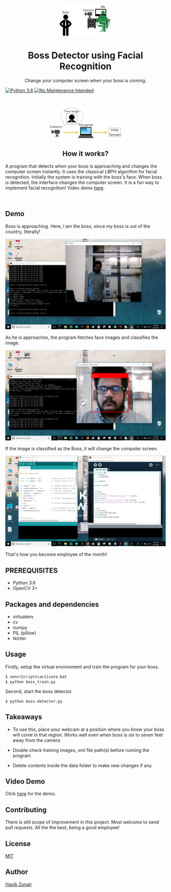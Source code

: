  
<p align="center">
  <a href="#"><img src="https://github.com/hasibzunair/boss-detector/blob/master/demo%20pictures/strategy.png" height=100/></a>
</p>

<h1 align="center">
  Boss Detector using Facial Recognition
</h1>
<p align="center">
  Change your computer screen when your boss is coming.
</p>

[![Python 3.6](https://img.shields.io/badge/Python-3.6-blue.svg)](https://www.python.org/downloads/release/python-360/)
[![No Maintenance Intended](http://unmaintained.tech/badge.svg)](http://unmaintained.tech/)

<br/>

<p align="center">
  <a href="#"><img src="https://github.com/hasibzunair/boss-detector/blob/master/demo%20pictures/process.png" height=100/></a>
</p>
<h2 align="center">
  How it works?
</h2>
<p align="center">

A program that detects when your boss is approaching and changes the computer screen instantly. It uses the classical LBPH algorithm for facial recognition. Initially the system is training with the boss's face. When boss is detected, the interface changes the computer screen. It is a fun way to implement facial recognition! Video demo [here](https://www.youtube.com/watch?v=17ElyWwVVdk).


</p>
<br/>

## Demo

Boss is approaching. Here, I am the boss, since my boss is out of the country, literally!

![alt text center](https://github.com/hasibzunair/boss-detector/blob/master/demo%20pictures/boss_is_nearby.png)

As he is approaches, the program fetches face images and classifies the image.

![alt text](https://github.com/hasibzunair/boss-detector/blob/master/demo%20pictures/boss_face_classified.png)

If the image is classified as the Boss, it will change the computer screen.

![alt text](https://github.com/hasibzunair/boss-detector/blob/master/demo%20pictures/fake-screen.png)

That's how you become employee of the month!

## PREREQUISITES
- Python 3.6
- OpenCV 3+

## Packages and dependencies
* virtualenv
* cv
* numpy
* PIL (pillow)
* tkinter

## Usage

Firstly, setup the virtual environment and train the program for your boss.
```
$ venv\Scripts\activate.bat
$ python boss_train.py
```
Second, start the boss detector.
```
$ python boss-detector.py
```
## Takeaways

* To use this, place your webcam at a position where you know your boss will come in that region. Works well even when boss is six to seven feet away from the camera

* Double check training images, xml file path(s) before running the program

* Delete contents inside the data folder to make new changes if any.

## Video Demo
Click [here](https://www.youtube.com/watch?v=17ElyWwVVdk&feature=youtu.be) for the demo.

## Contributing
There is still scope of improvement in this project. Most welcome to send pull requests. All the the best, being a good employee!
## License
[MIT](https://github.com/hasibzunair/boss-detector/blob/master/LICENSE)

## Author
[Hasib Zunair](http://hasibzunair.github.io/)

